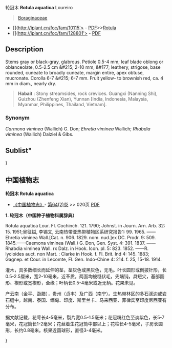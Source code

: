 轮冠木 **Rotula aquatica** Loureiro

> [Boraginaceae](http://www.iplant.cn/info/Boraginaceae?t=foc)
* [](http://iplant.cn/foc/fam/10115'> - [PDF](http://iplant.cn/foc/pdf/Boraginaceae.pdf)>>[Rotula](http://www.iplant.cn/info/Rotula?t=foc)
* [](http://iplant.cn/foc/fam/128801'> - [PDF](http://www.iplant.cn/foc/pdf/Rotula.pdf)

## Description

Stems gray or black-gray, glabrous. Petiole 0.5-4 mm; leaf blade oblong or oblanceolate, 0.5-2.5 cm &amp;#215; 2-10 mm, &amp;#177; leathery, strigose, base rounded, cuneate to broadly cuneate, margin entire, apex obtuse, mucronate. Corolla 6-7 &amp;#215; 6-7 mm. Fruit yellow- to brownish red, ca. 4 mm in diam., nearly dry.


> **Habait** : 
> Stony streamsides, rock crevices. Guangxi (Nanning Shi), Guizhou (Zhenfeng Xian), Yunnan [India, Indonesia, Malaysia, Myanmar, Philippines, Thailand, Vietnam].

### Synonym
*Carmona viminea* (Wallich) G. Don; *Ehretia viminea* Wallich; *Rhabdia viminea* (Wallich) Dalziel & Gibs.

## Sublist"
}
## 中国植物志

**轮冠木 Rotula aquatica**

* [《中国植物志》](http://www.iplant.cn/frps)- [第64(2)卷](http://www.iplant.cn/frps/vol/64(2)) >> 020页 [PDF](http://www.iplant.cn/frps/pdf/64(2)/020.pdf)


**1. 轮冠木（中国种子植物科属辞典）**

Rotula aquatica Lour. Fl. Cochinch. 121. 1790; Johnst. in Journ. Arn. Arb. 32: 15. 1951;吴征镒, 李锡文, 云南热带亚热带植物区系研究报告1: 99. 1965. ——Ehretia viminea Wall.[Cat. n. 906. 1829. nom. nud.]ex DC. Prodr. 9: 509. 1845.——Caemona viminea (Wall.) G. Don, Gen. Syst. 4: 391. 1837. ——Rhabdia viminea Wall. rx Dalz. in Hook. Icon. pl. 5: 823. 1852. ——R. lycioides auct. non Mart. : Clarke in Hook. f. Fl. Brit. Ind 4: 145. 1883; Gagnep. et Cour. in Lecomte, Fl. Gen. Indo-Chine 4: 214. f. 25, 15-18. 1914.

灌木，具多数细长而延伸的茎，茎灰色或黑灰色，无毛。叶长圆形或倒披针形，长0.5-2.5厘米，宽2-10毫米，近革质，两面均被糙伏毛，先端钝，具短尖，基部圆形、楔形或宽楔形，全缘；叶柄长0.5-4毫米或近无柄。花果未见。

产云南（金平、勐腊），贵州（贞丰）及广西（南宁）。生热带林区的多石溪边或岩石缝中。越南、泰国、缅甸、印度、斯里兰卡、马来西亚、菲律宾至印度尼西亚有分布。

据文献记载，花萼长4-5毫米，裂片宽0.5-1.5毫米；花冠粉红色至淡紫色，长5-7毫米，花冠筒长1-2毫米；花丝着生花冠筒中部以上；花柱长4-5毫米，子房长圆形，长约0.8毫米。核果近圆球形，直径3-4毫米。

}